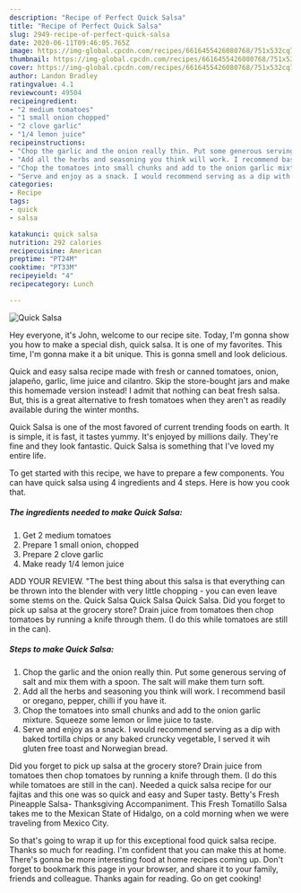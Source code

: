 ```yaml
---
description: "Recipe of Perfect Quick Salsa"
title: "Recipe of Perfect Quick Salsa"
slug: 2949-recipe-of-perfect-quick-salsa
date: 2020-06-11T09:46:05.765Z
image: https://img-global.cpcdn.com/recipes/6616455426080768/751x532cq70/quick-salsa-recipe-main-photo.jpg
thumbnail: https://img-global.cpcdn.com/recipes/6616455426080768/751x532cq70/quick-salsa-recipe-main-photo.jpg
cover: https://img-global.cpcdn.com/recipes/6616455426080768/751x532cq70/quick-salsa-recipe-main-photo.jpg
author: Landon Bradley
ratingvalue: 4.1
reviewcount: 49504
recipeingredient:
- "2 medium tomatoes"
- "1 small onion chopped"
- "2 clove garlic"
- "1/4 lemon juice"
recipeinstructions:
- "Chop the garlic and the onion really thin. Put some generous serving of salt and mix them with a spoon. The salt will make them turn soft."
- "Add all the herbs and seasoning you think will work. I recommend basil or oregano, pepper, chilli if you have it."
- "Chop the tomatoes into small chunks and add to the onion garlic mixture. Squeeze some lemon or lime juice to taste."
- "Serve and enjoy as a snack. I would recommend serving as a dip with baked tortilla chips or any baked cruncky vegetable, I served it wih gluten free toast and Norwegian bread."
categories:
- Recipe
tags:
- quick
- salsa

katakunci: quick salsa 
nutrition: 292 calories
recipecuisine: American
preptime: "PT24M"
cooktime: "PT33M"
recipeyield: "4"
recipecategory: Lunch

---
```



![Quick Salsa](https://img-global.cpcdn.com/recipes/6616455426080768/751x532cq70/quick-salsa-recipe-main-photo.jpg)

Hey everyone, it's John, welcome to our recipe site. Today, I'm gonna show you how to make a special dish, quick salsa. It is one of my favorites. This time, I'm gonna make it a bit unique. This is gonna smell and look delicious.

Quick and easy salsa recipe made with fresh or canned tomatoes, onion, jalapeño, garlic, lime juice and cilantro. Skip the store-bought jars and make this homemade version instead! I admit that nothing can beat fresh salsa. But, this is a great alternative to fresh tomatoes when they aren&#39;t as readily available during the winter months.

Quick Salsa is one of the most favored of current trending foods on earth. It is simple, it is fast, it tastes yummy. It's enjoyed by millions daily. They're fine and they look fantastic. Quick Salsa is something that I've loved my entire life.


To get started with this recipe, we have to prepare a few components. You can have quick salsa using 4 ingredients and 4 steps. Here is how you cook that.

<!--inarticleads1-->

##### The ingredients needed to make Quick Salsa:

1. Get 2 medium tomatoes
1. Prepare 1 small onion, chopped
1. Prepare 2 clove garlic
1. Make ready 1/4 lemon juice


ADD YOUR REVIEW. &#34;The best thing about this salsa is that everything can be thrown into the blender with very little chopping - you can even leave some stems on the. Quick Salsa Quick Salsa Quick Salsa. Did you forget to pick up salsa at the grocery store? Drain juice from tomatoes then chop tomatoes by running a knife through them. (I do this while tomatoes are still in the can). 

<!--inarticleads2-->

##### Steps to make Quick Salsa:

1. Chop the garlic and the onion really thin. Put some generous serving of salt and mix them with a spoon. The salt will make them turn soft.
1. Add all the herbs and seasoning you think will work. I recommend basil or oregano, pepper, chilli if you have it.
1. Chop the tomatoes into small chunks and add to the onion garlic mixture. Squeeze some lemon or lime juice to taste.
1. Serve and enjoy as a snack. I would recommend serving as a dip with baked tortilla chips or any baked cruncky vegetable, I served it wih gluten free toast and Norwegian bread.


Did you forget to pick up salsa at the grocery store? Drain juice from tomatoes then chop tomatoes by running a knife through them. (I do this while tomatoes are still in the can). Needed a quick salsa recipe for our fajitas and this one was so quick and easy and Super tasty. Betty&#39;s Fresh Pineapple Salsa- Thanksgiving Accompaniment. This Fresh Tomatillo Salsa takes me to the Mexican State of Hidalgo, on a cold morning when we were traveling from Mexico City. 

So that's going to wrap it up for this exceptional food quick salsa recipe. Thanks so much for reading. I'm confident that you can make this at home. There's gonna be more interesting food at home recipes coming up. Don't forget to bookmark this page in your browser, and share it to your family, friends and colleague. Thanks again for reading. Go on get cooking!

